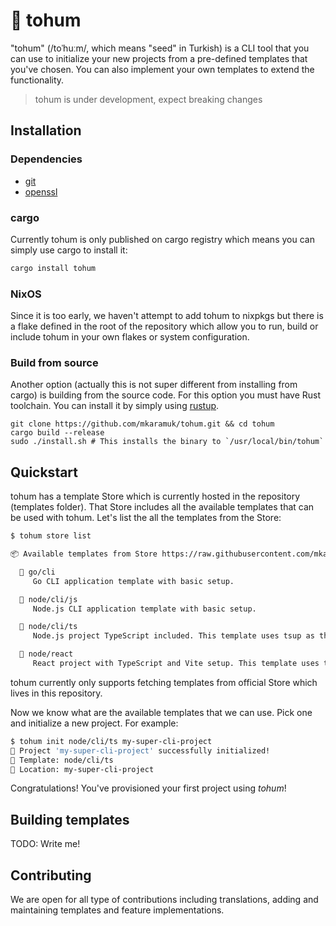 # 🌱 tohum

"tohum" (/toˈhuːm/, which means "seed" in Turkish) is a CLI tool that you can use to initialize your new projects from a pre-defined templates that you've chosen. You can also implement your own templates to extend the functionality.

> tohum is under development, expect breaking changes

## Installation

### Dependencies

- [git](https://git-scm.com/)
- [openssl](https://github.com/openssl/openssl)

### cargo

Currently tohum is only published on cargo registry which means you can simply use cargo to install it:

```sh
cargo install tohum
```

### NixOS

Since it is too early, we haven't attempt to add tohum to nixpkgs but there is a flake defined in the root of the repository which allow you to run, build or include tohum in your own flakes or system configuration.

### Build from source

Another option (actually this is not super different from installing from cargo) is building from the source code. For this option you must have Rust toolchain. You can install it by simply using [rustup](https://rustup.rs/).

```shell
git clone https://github.com/mkaramuk/tohum.git && cd tohum
cargo build --release
sudo ./install.sh # This installs the binary to `/usr/local/bin/tohum`
```

## Quickstart

tohum has a template Store which is currently hosted in the repository (templates folder). That Store includes all the available templates that can be used with tohum. Let's list the all the templates from the Store:

```sh
$ tohum store list

📦 Available templates from Store https://raw.githubusercontent.com/mkaramuk/tohum/dev/templates/store.json:

  📝 go/cli
     Go CLI application template with basic setup.

  📝 node/cli/js
     Node.js CLI application template with basic setup.

  📝 node/cli/ts
     Node.js project TypeScript included. This template uses tsup as the bundler.

  📝 node/react
     React project with TypeScript and Vite setup. This template uses tsup as the bundler.
```

tohum currently only supports fetching templates from official Store which lives in this repository.

Now we know what are the available templates that we can use. Pick one and initialize a new project. For example:

```sh
$ tohum init node/cli/ts my-super-cli-project
🎉 Project 'my-super-cli-project' successfully initialized!
📝 Template: node/cli/ts
📁 Location: my-super-cli-project
```

Congratulations! You've provisioned your first project using _tohum_!

## Building templates

TODO: Write me!

## Contributing

We are open for all type of contributions including translations, adding and maintaining templates and feature implementations.
